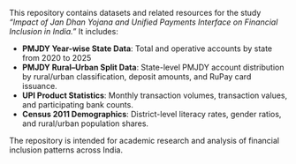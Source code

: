This repository contains datasets and related resources for the study *“Impact of Jan Dhan Yojana and Unified Payments Interface on Financial Inclusion in India.”* It includes:

- **PMJDY Year-wise State Data**: Total and operative accounts by state from 2020 to 2025
- **PMJDY Rural–Urban Split Data**: State-level PMJDY account distribution by rural/urban classification, deposit amounts, and RuPay card issuance. 
- **UPI Product Statistics**: Monthly transaction volumes, transaction values, and participating bank counts. 
- **Census 2011 Demographics**: District-level literacy rates, gender ratios, and rural/urban population shares.

The repository is intended for academic research and analysis of financial inclusion patterns across India.
